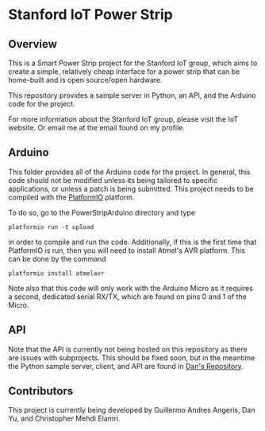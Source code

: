 # Stanford IoT Power Strip

## Overview

This is a Smart Power Strip project for the Stanford IoT group, which aims to create a simple, relatively cheap interface for a power strip that can be home-built and is open source/open hardware.

This repository provides a sample server in Python, an API, and the Arduino
code for the project.

For more information about the Stanford IoT group, please visit the IoT website. Or email me at the email found on my profile.

## Arduino

This folder provides all of the Arduino code for the project. In general, this code should not be modified unless its being tailored to specific applications, or unless a patch is being submitted. This project needs to be compiled with the [PlatformIO](http://platformio.org/) platform.

To do so, go to the PowerStripArduino directory and type

    platformio run -t upload

in order to compile and run the code. Additionally, if this is the first time that PlatformIO is run, then you will need to install Atmel's AVR platform. This can be done by the command

    platformio install atmelavr

Note also that this code will only work with the Arduino Micro as it requires a second, dedicated serial RX/TX, which are found on pins 0 and 1 of the Micro.

## API

Note that the API is currently not being hosted on this repository as there are issues with subprojects. This should be fixed soon, but in the meantime the Python sample server, client, and API are found in [Dan's Repository](https://github.com/danXyu/powerstrip_arduino_api).

## Contributors
This project is currently being developed by Guillermo Andres Angeris, Dan Yu, and Christopher Mehdi Elamri.
